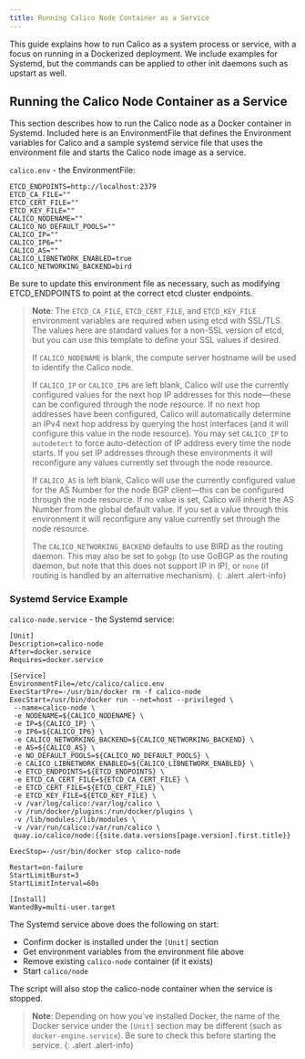 ```yaml
---
title: Running Calico Node Container as a Service
---
```


This guide explains how to run Calico as a system process or service,
with a focus on running in a Dockerized deployment. We include
examples for Systemd, but the commands can be applied to other init
daemons such as upstart as well.

## Running the Calico Node Container as a Service
This section describes how to run the Calico node as a Docker container
in Systemd.  Included here is an EnvironmentFile that defines the Environment
variables for Calico and a sample systemd service file that uses the
environment file and starts the Calico node image as a service.

`calico.env` - the EnvironmentFile:

```shell
ETCD_ENDPOINTS=http://localhost:2379
ETCD_CA_FILE=""
ETCD_CERT_FILE=""
ETCD_KEY_FILE=""
CALICO_NODENAME=""
CALICO_NO_DEFAULT_POOLS=""
CALICO_IP=""
CALICO_IP6=""
CALICO_AS=""
CALICO_LIBNETWORK_ENABLED=true
CALICO_NETWORKING_BACKEND=bird
```

Be sure to update this environment file as necessary, such as modifying
ETCD_ENDPOINTS to point at the correct etcd cluster endpoints.

> **Note**: The `ETCD_CA_FILE`, `ETCD_CERT_FILE`, and `ETCD_KEY_FILE`
> environment variables are required when using etcd with SSL/TLS. The values
> here are standard values for a non-SSL version of etcd, but you can use this
> template to define your SSL values if desired.
>
> If `CALICO_NODENAME` is blank, the compute server hostname will be used
> to identify the Calico node.
>
> If `CALICO_IP` or `CALICO_IP6` are left blank, Calico will use the currently
> configured values for the next hop IP addresses for this node—these can
> be configured through the node resource.  If no next hop addresses have
> been configured, Calico will automatically determine an IPv4 next hop address
> by querying the host interfaces (and it will configure this value in the
> node resource). You may set `CALICO_IP` to `autodetect` to force
> auto-detection of IP address every time the node starts. If you set IP
> addresses through these environments it will reconfigure any values currently
> set through the node resource.
>
> If `CALICO_AS` is left blank, Calico will use the currently configured value
> for the AS Number for the node BGP client—this can be configured through
> the node resource. If no value is set,  Calico will inherit the AS Number
> from the global default value. If you set a value through this environment
> it will reconfigure any value currently set through the node resource.
>
> The `CALICO_NETWORKING_BACKEND` defaults to use BIRD as the routing daemon.
> This may also be set to `gobgp` (to use GoBGP as the routing daemon, but note
> that this does not support IP in IP), or `none` (if routing is handled by an
> alternative mechanism).
{: .alert .alert-info}


### Systemd Service Example

`calico-node.service` - the Systemd service:

```shell
[Unit]
Description=calico-node
After=docker.service
Requires=docker.service

[Service]
EnvironmentFile=/etc/calico/calico.env
ExecStartPre=-/usr/bin/docker rm -f calico-node
ExecStart=/usr/bin/docker run --net=host --privileged \
 --name=calico-node \
 -e NODENAME=${CALICO_NODENAME} \
 -e IP=${CALICO_IP} \
 -e IP6=${CALICO_IP6} \
 -e CALICO_NETWORKING_BACKEND=${CALICO_NETWORKING_BACKEND} \
 -e AS=${CALICO_AS} \
 -e NO_DEFAULT_POOLS=${CALICO_NO_DEFAULT_POOLS} \
 -e CALICO_LIBNETWORK_ENABLED=${CALICO_LIBNETWORK_ENABLED} \
 -e ETCD_ENDPOINTS=${ETCD_ENDPOINTS} \
 -e ETCD_CA_CERT_FILE=${ETCD_CA_CERT_FILE} \
 -e ETCD_CERT_FILE=${ETCD_CERT_FILE} \
 -e ETCD_KEY_FILE=${ETCD_KEY_FILE} \
 -v /var/log/calico:/var/log/calico \
 -v /run/docker/plugins:/run/docker/plugins \
 -v /lib/modules:/lib/modules \
 -v /var/run/calico:/var/run/calico \
 quay.io/calico/node:{{site.data.versions[page.version].first.title}}

ExecStop=-/usr/bin/docker stop calico-node

Restart=on-failure
StartLimitBurst=3
StartLimitInterval=60s

[Install]
WantedBy=multi-user.target
```

The Systemd service above does the following on start:
  - Confirm docker is installed under the `[Unit]` section
  - Get environment variables from the environment file above
  - Remove existing `calico-node` container (if it exists)
  - Start `calico/node`

The script will also stop the calico-node container when the service is stopped.

> **Note**: Depending on how you've installed Docker, the name of the Docker service
> under the `[Unit]` section may be different (such as `docker-engine.service`).
> Be sure to check this before starting the service.
{: .alert .alert-info}

